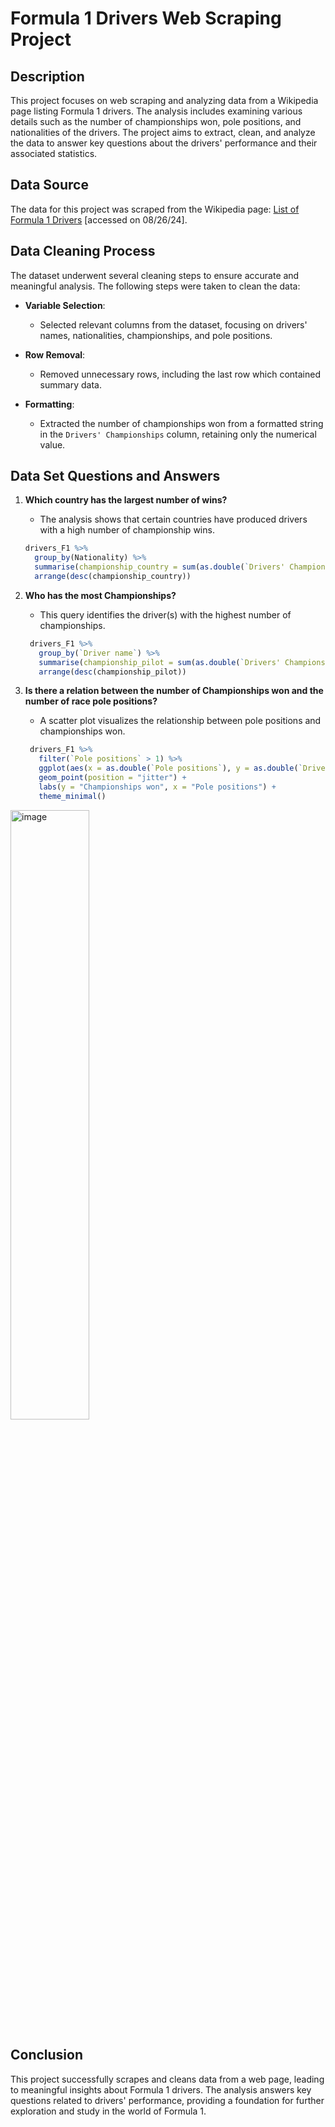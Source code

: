 # Formula 1 Drivers Web Scraping Project

## Description
This project focuses on web scraping and analyzing data from a Wikipedia page listing Formula 1 drivers. The analysis includes examining various details such as the number of championships won, pole positions, and nationalities of the drivers. The project aims to extract, clean, and analyze the data to answer key questions about the drivers' performance and their associated statistics.

## Data Source
The data for this project was scraped from the Wikipedia page: [List of Formula 1 Drivers](https://en.wikipedia.org/wiki/List_of_Formula_One_drivers) [accessed on 08/26/24].

## Data Cleaning Process
The dataset underwent several cleaning steps to ensure accurate and meaningful analysis. The following steps were taken to clean the data:

- **Variable Selection**:
  - Selected relevant columns from the dataset, focusing on drivers' names, nationalities, championships, and pole positions.
  
- **Row Removal**:
  - Removed unnecessary rows, including the last row which contained summary data.

- **Formatting**:
  - Extracted the number of championships won from a formatted string in the `Drivers' Championships` column, retaining only the numerical value.

## Data Set Questions and Answers

1. **Which country has the largest number of wins?**
   - The analysis shows that certain countries have produced drivers with a high number of championship wins.

   ```r
   drivers_F1 %>%
     group_by(Nationality) %>%
     summarise(championship_country = sum(as.double(`Drivers' Championships`))) %>%
     arrange(desc(championship_country))

2. **Who has the most Championships?**
   - This query identifies the driver(s) with the highest number of championships.

   ```r
    drivers_F1 %>%
      group_by(`Driver name`) %>%
      summarise(championship_pilot = sum(as.double(`Drivers' Championships`))) %>%
      arrange(desc(championship_pilot))


3. **Is there a relation between the number of Championships won and the number of race pole positions?**
   - A scatter plot visualizes the relationship between pole positions and championships won.
     
   ```r
    drivers_F1 %>%
      filter(`Pole positions` > 1) %>%
      ggplot(aes(x = as.double(`Pole positions`), y = as.double(`Drivers' Championships`))) +
      geom_point(position = "jitter") +
      labs(y = "Championships won", x = "Pole positions") +
      theme_minimal()

<img src="https://github.com/user-attachments/assets/4cf4a8be-779d-43bc-beaf-ada50b61c613" alt="image" width="50%"/>


## Conclusion
This project successfully scrapes and cleans data from a web page, leading to meaningful insights about Formula 1 drivers. The analysis answers key questions related to drivers' performance, providing a foundation for further exploration and study in the world of Formula 1.
